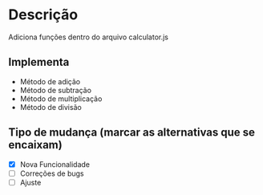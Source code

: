 # Descrição

Adiciona funções dentro do arquivo calculator.js

## Implementa

- Método de adição
- Método de subtração
- Método de multiplicação
- Método de divisão

## Tipo de mudança (marcar as alternativas que se encaixam)

- [x] Nova Funcionalidade
- [ ] Correções de bugs
- [ ] Ajuste
